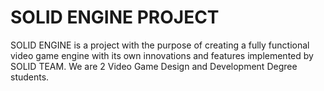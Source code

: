 # SOLID ENGINE PROJECT
SOLID ENGINE is a project with the purpose of creating a fully functional video game engine with its own innovations and features implemented by SOLID TEAM. We are 2  Video Game Design and Development Degree students.  
